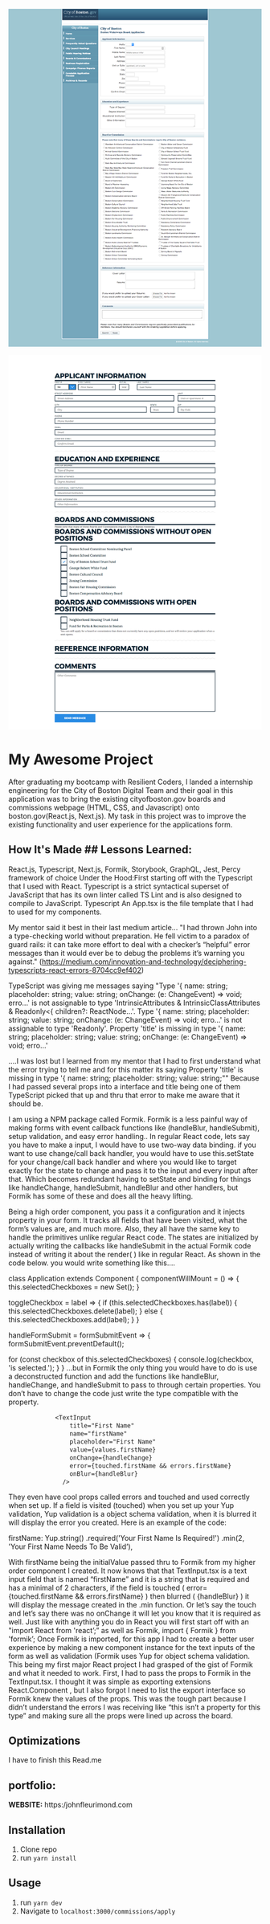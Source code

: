 
![Old Boards and Commissions Application Form](img/bg.png)

![New Boards and Commissions Application Form](img/BC.png)

# My Awesome Project
After graduating my bootcamp with Resilient Coders, I landed a internship engineering for the City of Boston Digital Team and their goal in this application was to bring the existing cityofboston.gov boards and commissions webpage (HTML, CSS, and Javascript) onto boston.gov(React.js, Next.js). My task in this project was to improve the existing functionality and user experience for the applications form.



## How It's Made ## Lessons Learned:
React.js, Typescript, Next.js, Formik, Storybook, GraphQL, Jest, Percy framework of choice Under the Hood:First starting off with the Typescript that I used with React. Typescript is a strict syntactical superset of JavaScript that has its own linter called TS Lint and is also designed to compile to JavaScript. Typescript An App.tsx is the file template that I had to used for my components.


 My mentor said it best in their last medium article... "I had thrown John into a type-checking world without preparation. He fell victim to a paradox of guard rails: it can take more effort to deal with a checker’s “helpful” error messages than it would ever be to debug the problems it’s warning you against." (https://medium.com/innovation-and-technology/deciphering-typescripts-react-errors-8704cc9ef402)

 TypeScript was giving me messages saying "Type '{ name: string; placeholder: string; value: string; onChange: (e: ChangeEvent<any>) => void; erro...' is not assignable to type 'IntrinsicAttributes & IntrinsicClassAttributes<FormWithElement> & Readonly<{ children?: ReactNode...'. Type '{ name: string; placeholder: string; value: string; onChange: (e: ChangeEvent<any>) => void; erro...' is not assignable to type 'Readonly<Props>'. Property 'title' is missing in type '{ name: string; placeholder: string; value: string; onChange: (e: ChangeEvent<any>) => void; erro...'

 ....I was lost but I learned from my mentor that I had to first understand what the error trying to tell me and for this matter its saying Property 'title' is missing in type '{ name: string; placeholder: string; value: string;"" Because I had passed several props into a interface and title being one of them TypeScript picked that up and thru that error to make me aware that it should be.

  I am using a NPM package called Formik. Formik is a less painful way of making forms with event callback functions like (handleBlur, handleSubmit), setup validation, and easy error handling.. In regular React code, lets say you have to make a input, I would have to use two-way data binding. if you want to use change/call back handler, you would have to use this.setState for your change/call back handler and where you would like to target exactly for the state to change and pass it to the input and every input after that. Which becomes redundant having to setState and binding for things like handleChange, handleSubmit, handleBlur and other handlers, but Formik has some of these and does all the heavy lifting.

  Being a high order component, you pass it a configuration and it injects property in your form. It tracks all fields that have been visited, what the form’s values are, and much more. Also, they all have the same key to handle the primitives unlike regular React code. The states are initialized by actually writing the callbacks like handleSubmit in the actual Formik code instead of writing it about the render( ) like in regular React. As shown in the code below. you would write something like this….

  class Application extends Component {
  componentWillMount = () => {
    this.selectedCheckboxes = new Set();
  }

  toggleCheckbox = label => {
    if (this.selectedCheckboxes.has(label)) {
      this.selectedCheckboxes.delete(label);
    } else {
      this.selectedCheckboxes.add(label);
    }
  }

 handleFormSubmit = formSubmitEvent => {
   formSubmitEvent.preventDefault();

   for (const checkbox of this.selectedCheckboxes) {
     console.log(checkbox, 'is selected.');
   }
 }
     ...but in Formik the only thing you would have to do is use a deconstructed function and add the functions like handleBlur, handleChange, and handleSubmit to pass to through certain properties. You don’t have to change the code just write the type compatible with the property.

                 <TextInput
                     title="First Name"
                     name="firstName"
                     placeholder="First Name"
                     value={values.firstName}
                     onChange={handleChange}
                     error={touched.firstName && errors.firstName}
                     onBlur={handleBlur}
                   />

  They even have cool props called errors and touched and used correctly when set up. If a field is visited (touched) when you set up your Yup validation, Yup validation is a object schema validation, when it is blurred it will display the error you created. Here is an example of the code:

firstName: Yup.string()
               .required('Your First Name Is Required!')
               .min(2, 'Your First Name Needs To Be Valid’),

With firstName being the initialValue passed thru to Formik from my higher order component I created. It now knows that that TextInput.tsx is a text input field that is named “firstName” and it is a string that is required and has a minimal of 2 characters, if the field is touched ( error={touched.firstName && errors.firstName} )  then blurred ( {handleBlur} ) it will display the message created in the .min function. Or let’s say the touch and let’s say there was no onChange it will let you know that it is required as well.
 Just like with anything you do in React you will first start off with an "import React from 'react’;” as well as Formik, import { Formik } from 'formik’;
       Once Formik is imported, for this app I had to create a better user experience by making a new component instance for the text inputs of the form as well as validation (Formik uses Yup for object schema validation. This being my first major React project I had grasped of the gist of Formik and what it needed to work.
 First, I had to pass the props to Formik in the TextInput.tsx. I thought it was simple as exporting extensions React.Component<Props> , but I also forgot I need to list the export interface so Formik knew the values of the props. This was the tough part because I didn’t understand the errors I was receiving like “this isn’t a property for this type” and making sure all the props were lined up across the board.






## Optimizations
I have to finish this Read.me

## portfolio:

**WEBSITE:** https:/johnfleurimond.com



## Installation

1. Clone repo
2. run `yarn install`

## Usage

1. run `yarn dev`
2. Navigate to `localhost:3000/commissions/apply`
